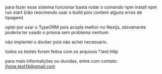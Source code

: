 para fazer esse sistema funcionar basta rodar o comando
npm install
npm run start (não reocmendo usar o build pois contem alguns erros de tipagem)

optei por usar o TypeORM pois acopla melhor no Nestjs, obivamente poderia ter usado o prisma sem problema nenhum


não implentei o docker pois não achei necessario.

todos os testes foram feitos com os arquivos *.test.http

para mais informalções ou duvidas, entre com contato: jhone.test14@gmail.com